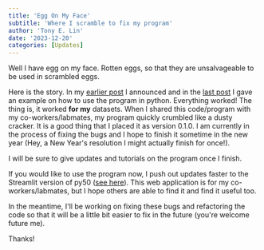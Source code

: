 ```yaml
---
title: 'Egg On My Face'
subtitle: 'Where I scramble to fix my program'
author: 'Tony E. Lin'
date: '2023-12-20'
categories: [Updates]
---
```


Well I have egg on my face. Rotten eggs, so that they are unsalvageable to be used in scrambled eggs. 

Here is the story. In my [earlier post](https://tlint101.github.io/practice-in-code/posts/3-announcing-py50.html) 
I announced and in the [last post](https://tlint101.github.io/practice-in-code/posts/4-py50-single-plot.html)
I gave an example on how to use the program in python. Everything worked! The thing is, it worked **for my** datasets. 
When I shared this code/program with my co-workers/labmates, my program quickly crumbled like a dusty cracker. 
It is a good thing that I placed it as version 0.1.0. I am currently in the process of fixing the bugs and I hope to 
finish it sometime in the new year (Hey, a New Year's resolution I might actually finish for once!). 

I will be sure to give updates and tutorials on the program once I finish. 

If you would like to use the program now, I push out updates faster to the Streamlit version of py50 
([see here](https://py50-app.streamlit.app)). This web application is for my co-workers/labmates, but I hope others
are able to find it and find it useful too. 

In the meantime, I'll be working on fixing these bugs and refactoring the code so that it will be a little bit easier
to fix in the future (you're welcome future me). 

Thanks! 